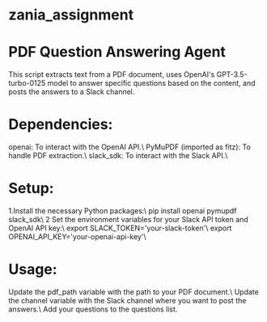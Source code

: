 # zania_assignment
# PDF Question Answering Agent
This script extracts text from a PDF document, uses OpenAI's GPT-3.5-turbo-0125 model to answer specific questions based on the content, and posts the answers to a Slack channel.

# Dependencies:
openai: To interact with the OpenAI API.\\
PyMuPDF (imported as fitz): To handle PDF extraction.\\
slack_sdk: To interact with the Slack API.\\

# Setup:
1.Install the necessary Python packages:\\
pip install openai pymupdf slack_sdk\\
2 Set the environment variables for your Slack API token and OpenAI API key:\\
export SLACK_TOKEN='your-slack-token'\\
export OPENAI_API_KEY='your-openai-api-key'\\

# Usage:
Update the pdf_path variable with the path to your PDF document.\\
Update the channel variable with the Slack channel where you want to post the answers.\\
Add your questions to the questions list.
